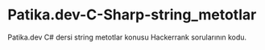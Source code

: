 # Patika.dev-C-Sharp-string_metotlar
Patika.dev C# dersi string metotlar konusu Hackerrank sorularının kodu.
